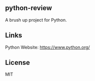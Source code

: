 ## python-review
A brush up project for Python.

## Links
Python Website: https://www.python.org/

## License
MIT
